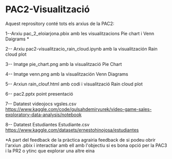 # PAC2-Visualització
Aquest reprository conté tots  els arxius de la PAC2:

1--Arxiu pac_2_eloiarjona.pbix amb les visualitzacions Pie chart i Venn Daigrams *

2-- Arxiu pac2-visualitzacio_rain_cloud.ipynb amb la visualitzación Rain cloud plot

3-- Imatge pie_chart.png amb la visualització Pie Chart

4-- Imatge venn.png amb la visualitzación Venn Diagrams

5-- Arxiun rain_clouf.html amb codi i visualització Rain cloud plot

6-- pac2.pptx point presentació

7-- Datatest videojocs vgsles.csv  https://www.kaggle.com/code/gulsahdemiryurek/video-game-sales-exploratory-data-analysis/notebook

8-- Datatest Estudiantes Estudiante.csv https://www.kaggle.com/datasets/ernestohinojosa/estudiantes

*A part del feedback de la pràctica agrairia feedback de si podeu obrir l'arxiun .pbix i interactiar amb ell amb l'objectiu si es bona opció per la PAC3 i la PR2 o ytinc que explorar una altre eina

